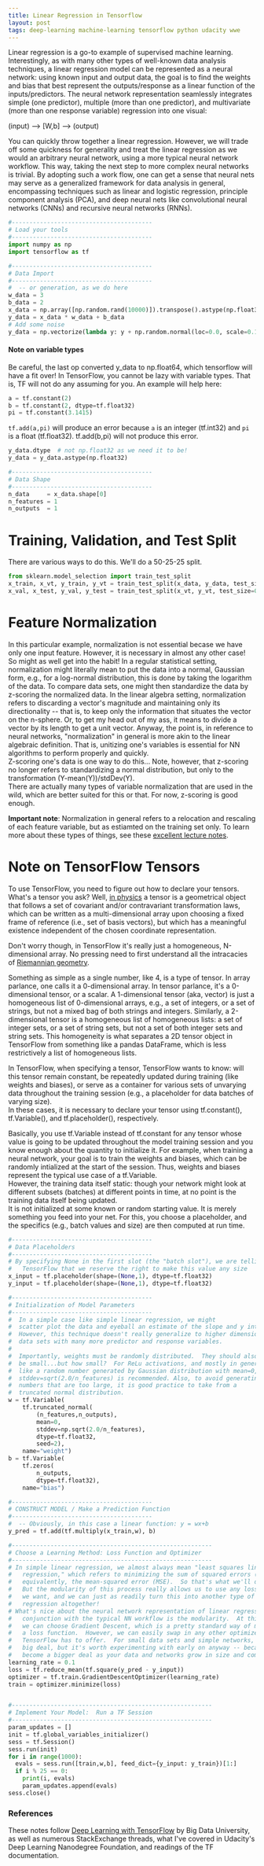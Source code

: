 ```yaml
---
title: Linear Regression in Tensorflow
layout: post
tags: deep-learning machine-learning tensorflow python udacity wwe
---
```


Linear regression is a go-to example of supervised machine learning.  Interestingly, as with
many other types of well-known data analysis techniques, a linear regression model can be 
represented as a neural network:  using known input and output data, the goal is to find the
weights and bias that best represent the outputs/response as a linear function of the 
inputs/predictors. The neural network representation seamlessly integrates simple (one predictor), 
multiple (more than one predictor), and multivariate (more than one response variable) 
regression into one visual:

(input) --> [W,b] --> (output)

You can quickly throw together a linear regression. However, we will trade off some quickness
for generality and treat the linear regression as
we would an arbitrary neural network, using a more typical neural network workflow. This way,
taking the next step to more complex neural networks is trivial.  By adopting such a work flow,
one can get a sense that neural nets may serve as a generalized framework for data analysis in general, 
encompassing techniques such as linear and logistic regression, principle component analysis (PCA),
and deep neural nets like convolutional neural networks (CNNs) and recursive neural networks (RNNs).



```python
#----------------------------------------
# Load your tools
#----------------------------------------
import numpy as np
import tensorflow as tf

#----------------------------------------
# Data Import
#----------------------------------------
#  -- or generation, as we do here
w_data = 3
b_data = 2
x_data = np.array([np.random.rand(10000)]).transpose().astype(np.float32)
y_data = x_data * w_data + b_data
# Add some noise
y_data = np.vectorize(lambda y: y + np.random.normal(loc=0.0, scale=0.1))(y_data)
```

#### Note on variable types
Be careful, the last op converted y_data to np.float64, which tensorflow will
have a fit over!
In TensorFlow, you cannot be lazy with variable types.  That is, TF will not
do any assuming for you.  An example will help here:

```python
a = tf.constant(2)
b = tf.constant(2, dtype=tf.float32)
pi = tf.constant(3.1415)
```

`tf.add(a,pi)` will produce an error because `a` is an integer (tf.int32) and `pi`
is a float (tf.float32). tf.add(b,pi) will not produce this error.

```python
y_data.dtype  # not np.float32 as we need it to be!
y_data = y_data.astype(np.float32)

#----------------------------------------
# Data Shape
#----------------------------------------
n_data     = x_data.shape[0]
n_features = 1
n_outputs  = 1
```

Training, Validation, and Test Split
=======================================================

There are various ways to do this.  We'll do a 50-25-25 split.

```python
from sklearn.model_selection import train_test_split
x_train, x_vt, y_train, y_vt = train_test_split(x_data, y_data, test_size=0.5, random_state=42)
x_val, x_test, y_val, y_test = train_test_split(x_vt, y_vt, test_size=0.5, random_state=31)
```

Feature Normalization
========================================================

In this particular example, normalization is not essential becase we have 
only one input feature.  However, it is necessary in almost any other case!
So might as well get into the habit! In a regular statistical setting,
normalization might literally mean to put the data into a normal, Gaussian
form, e.g., for a log-normal distribution, this is done by taking the 
logarithm of the data.  To compare data sets, one might then standardize
the data by z-scoring the normalized data.  In the linear algebra setting,
normalization refers to discarding a vector's magnitude and maintaining
only its directionality -- that is, to keep only the information that situates
the vector on the n-sphere. Or, to get my head out of my ass, it means
to divide a vector by its length to get a unit vector.  Anyway, the point is,
in reference to neural networks, "normalization" in general is more akin
to the linear algebraic definition.  That is, unitizing one's variables
is essential for NN algorithms to perform properly and quickly.  
Z-scoring one's data is one way to do this... Note, however, that z-scoring
no longer refers to standardizing a normal distribution, but only to the
transformation (Y-mean(Y))/stdDev(Y).   
There are actually many types of variable normalization that are used in the wild,
which are better suited for this or that.  For now, z-scoring is good enough.

**Important note**: Normalization in general refers to a relocation and rescaling of each feature 
variable, but as estiamted on the training set only.  To learn more about these types of things, 
see these [excellent lecture notes](http://cs231n.github.io/neural-networks-2/).  




Note on TensorFlow Tensors
============================================================
To use TensorFlow, you need to figure out how to declare your tensors.  
What's a tensor you ask?  Well, [in physics](https://en.wikipedia.org/wiki/Tensor) a
tensor is a geometrical object that follows a set of covariant and/or 
contravariant transformation laws, which can be written as a multi-dimensional
array upon choosing a fixed frame of reference (i.e., set of basis vectors),
but which has a meaningful existence independent of the chosen coordinate
representation.

Don't worry though, in TensorFlow it's really just a homogeneous, N-dimensional array.
No pressing need to first understand all the intracacies of
[Riemannian geometry](https://en.wikipedia.org/wiki/Riemannian_geometry).

Something as simple as a single number, like 4, is a type
of tensor.  In array parlance, one calls it a 0-dimensional array.  In tensor parlance,
it's a 0-dimensional tensor, or a scalar.  A 1-dimensional tensor (aka, vector) is just a 
homogeneous list of 0-dimensional arrays, e.g., a set of integers, or a set of strings, but not
a mixed bag of both strings and integers.  Similarly, a 2-dimensional tensor is 
a homogeneous list of homogeneous lists: a set of integer sets, or a set of string sets, but not a 
set of both integer sets and string sets.  This homogeneity is what
separates a 2D tensor object in TensorFlow from something like a pandas DataFrame, which 
is less restrictively a list of homogeneous lists.

In TensorFlow, when specifying a tensor, TensorFlow wants to know: will this tensor
remain constant, be repeatedly updated during training (like weights and biases), or serve as a container
for various sets of unvarying data throughout the training session (e.g., a placeholder for data 
batches of varying size).  
In these cases, it is necessary to declare your tensor using tf.constant(), tf.Variable(), and 
tf.placeholder(), respectively.  

Basically, you use tf.Variable instead of tf.constant for any tensor whose value is going to 
be updated throughout the model training session and you know enough about the quantity to 
initialize it.  For example, when training a neural network, your goal is to
train the weights and biases, which can be randomly intialized at the start of the session. 
Thus, weights and biases represent the typical use case of a tf.Variable.  
However, the training data itself static: though your network might look at different subsets 
(batches) at different points in time, at no point is the training data itself being updated.  
It is not initialized at some known or random starting value.  It is merely something you feed 
into your net.  For this, you choose a placeholder, and the specifics (e.g., batch values and 
size) are then computed at run time.  

```python
#----------------------------------------
# Data Placeholders
#----------------------------------------
# By specifying None in the first slot (the "batch slot"), we are telling
#   TensorFlow that we reserve the right to make this value any size
x_input = tf.placeholder(shape=(None,1), dtype=tf.float32)
y_input = tf.placeholder(shape=(None,1), dtype=tf.float32)

#----------------------------------------
# Initialization of Model Parameters
#----------------------------------------
#  In a simple case like simple linear regression, we might 
#  scatter plot the data and eyeball an estimate of the slope and y intercept.
#  However, this technique doesn't really generalize to higher dimensional
#  data sets with many more predictor and response variables.
#  
#  Importantly, weights must be randomly distributed.  They should also 
#  be small...but how small?  For ReLu activations, and mostly in general,
#  like a random number generated by Gaussian distribution with mean=0, 
#  stddev=sqrt(2.0/n_features) is recommended. Also, to avoid generating
#  numbers that are too large, it is good practice to take from a 
#  truncated normal distribution.
w = tf.Variable(
    tf.truncated_normal(
        (n_features,n_outputs), 
        mean=0,
        stddev=np.sqrt(2.0/n_features),
        dtype=tf.float32,
        seed=2),
    name="weight")
b = tf.Variable(
    tf.zeros(
        n_outputs, 
        dtype=tf.float32),
    name="bias")

#----------------------------------------
# CONSTRUCT MODEL / Make a Prediction Function
#----------------------------------------
#  -- Obviously, in this case a linear function: y = wx+b
y_pred = tf.add(tf.multiply(x_train,w), b)

#---------------------------------------------------------
# Choose a Learning Method: Loss Function and Optimizer
#---------------------------------------------------------
# In simple linear regression, we almost always mean "least squares linear 
#   regression," which refers to minimizing the sum of squared errors (SSE) or, 
#   equivalently, the mean-squared error (MSE).  So that's what we'll do.
#   But the modularity of this process really allows us to use any loss function
#   we want, and we can just as readily turn this into another type of 
#   regression altogether!
# What's nice about the neural network representation of linear regression in 
#   conjunction with the typical NN workflow is the modularity.  At this point,
#   we can choose Gradient Descent, which is a pretty standard way of minimizing
#   a loss function.  However, we can easily swap in any other optimizer that
#   TensorFlow has to offer.  For small data sets and simple networks, this isn't a
#   big deal, but it's worth experimenting with early on anyway -- because it does
#   become a bigger deal as your data and networks grow in size and complexity.
learning_rate = 0.1
loss = tf.reduce_mean(tf.square(y_pred - y_input))
optimizer = tf.train.GradientDescentOptimizer(learning_rate)
train = optimizer.minimize(loss)


#---------------------------------------------------------
# Implement Your Model:  Run a TF Session
#---------------------------------------------------------
param_updates = []
init = tf.global_variables_initializer()
sess = tf.Session()
sess.run(init)
for i in range(1000):
  evals = sess.run([train,w,b], feed_dict={y_input: y_train})[1:]
  if i % 25 == 0: 
    print(i, evals)
    param_updates.append(evals)
sess.close()
```



### References
These notes follow 
[Deep Learning with TensorFlow](https://www.youtube.com/playlist?list=PL-XeOa5hMEYxNzHM7YLRjIwE1k3VQpqEh) 
by Big Data University, as well as numerous StackExchange threads, what I've covered in Udacity's Deep
Learning Nanodegree Foundation, and readings of the TF documentation.


